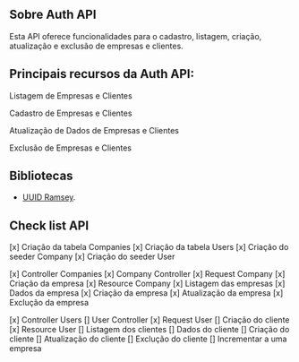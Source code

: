 ## Sobre Auth API

Esta API oferece funcionalidades para o cadastro, listagem, criação, atualização e exclusão de empresas e clientes.

## Principais recursos da Auth API:

Listagem de Empresas e Clientes

Cadastro de Empresas e Clientes

Atualização de Dados de Empresas e Clientes

Exclusão de Empresas e Clientes

## Bibliotecas
- [UUID Ramsey](https://github.com/ramsey/uuid).

## Check list API
[x] Criação da tabela Companies
[x] Criação da tabela Users
[x] Criação do seeder Company
[x] Criação do seeder User

[x] Controller Companies
[x] Company Controller
[x] Request Company
[x] Criação da empresa
[x] Resource Company
[x] Listagem das empresas
[x] Dados da empresa
[x] Criação da empresa
[x] Atualização da empresa
[x] Exclução da empresa

[x] Controller Users
[] User Controller
[x] Request User
[] Criação do cliente  
[x] Resource User
[] Listagem dos clientes
[] Dados do cliente
[] Criação do cliente
[] Atualização do cliente
[] Exclução do cliente
[] Incrementar a uma empresa

